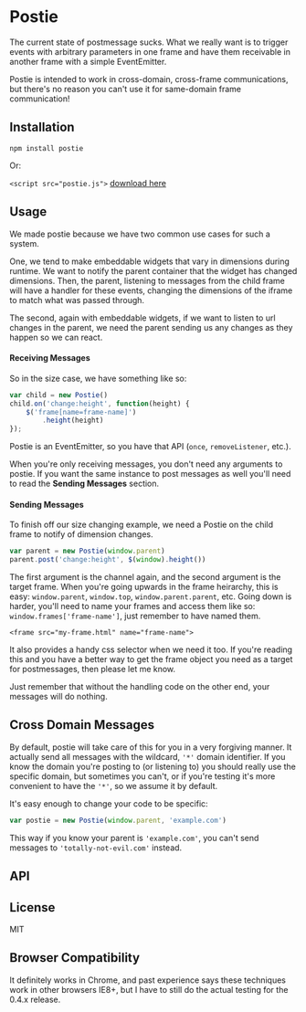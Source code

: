 Postie
======

The current state of postmessage sucks. What we really want is to trigger events with arbitrary parameters in one frame and have them receivable in another frame with a simple EventEmitter.

Postie is intended to work in cross-domain, cross-frame communications, but there's no reason you can't use it for same-domain frame communication!

Installation
------------

`npm install postie`

Or:

`<script src="postie.js">` [download here][releases]

Usage
-----

We made postie because we have two common use cases for such a system. 

One, we tend to make embeddable widgets that vary in dimensions during runtime. We want to notify the parent container that the widget has changed dimensions. Then, the parent, listening to messages from the child frame will have a handler for these events, changing the dimensions of the iframe to match what was passed through.

The second, again with embeddable widgets, if we want to listen to url changes in the parent, we need the parent sending us any changes as they happen so we can react.

#### Receiving Messages ####

So in the size case, we have something like so:

``` JavaScript
var child = new Postie()
child.on('change:height', function(height) {
    $('frame[name=frame-name]')
        .height(height)
});
```

Postie is an EventEmitter, so you have that API (`once`, `removeListener`, etc.).

When you're only receiving messages, you don't need any arguments to postie. If you want the same instance to post messages as well you'll need to read the **Sending Messages** section.

#### Sending Messages ####

To finish off our size changing example, we need a Postie on the child frame to notify of dimension changes.

``` JavaScript
var parent = new Postie(window.parent)
parent.post('change:height', $(window).height())
```

The first argument is the channel again, and the second argument is the target frame. When you're going upwards in the frame heirarchy, this is easy: `window.parent`, `window.top`, `window.parent.parent`, etc. Going down is harder, you'll need to name your frames and access them like so: `window.frames['frame-name']`, just remember to have named them.

`<frame src="my-frame.html" name="frame-name">`

It also provides a handy css selector when we need it too. If you're reading this and you have a better way to get the frame object you need as a target for postmessages, then please let me know.

Just remember that without the handling code on the other end, your messages will do nothing.

Cross Domain Messages
---------------------

By default, postie will take care of this for you in a very forgiving manner. It actually send all messages with the wildcard, `'*'` domain identifier. If you know the domain you're posting to (or listening to) you should really use the specific domain, but sometimes you can't, or if you're testing it's more convenient to have the `'*'`, so we assume it by default.

It's easy enough to change your code to be specific:

``` JavaScript
var postie = new Postie(window.parent, 'example.com')
```

This way if you know your parent is `'example.com'`, you can't send messages to `'totally-not-evil.com'` instead.

API
---



License
-------

MIT

Browser Compatibility
---------------------

It definitely works in Chrome, and past experience says these techniques work in other browsers IE8+, but I have to still do the actual testing for the 0.4.x release.

[releases]: https://github.com/smallmultiples/postie/releases